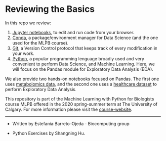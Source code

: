 # Reviewing the Basics

In this repo we review:

1. [Jupyter notebooks](01_Jupyter.ipynb), to edit and run code from your browser. 
1. [Conda](02_Conda.ipynb), a package/environment manager for Data Science (and the one used for the MLPB course). 
1. [Git](03_Git.ipynb), a Version Control protocol that keeps track of every modification in your work.
1. [Python](04_Python.ipynb), a popular programming lenguage broadly used and very convenient to perform Data Science, and Machine Learning. Here, we will focus on the Pandas module for Exploratory Data Analysis (EDA).

We also provide two hands-on notebooks focused on Pandas. The first one uses [metabolomics data](notebooks/06_HandsOn_Metabolomics.ipynb), and the second one uses a [healthcare dataset](notebooks/07_HandsOn_HealthData.ipynb) to perform Exploratory Data Analysis.


This repository is part of the Machine Learning with Python for Biologists course MLPB offered in the 2020 spring-summer term at The University of Calgary. For more information please visit the [course-website](https://soerendip.github.io/MLPB/).


---

- Written by Estefania Barreto-Ojeda - Biocomputing group

- Python Exercises by Shangning Hu.

